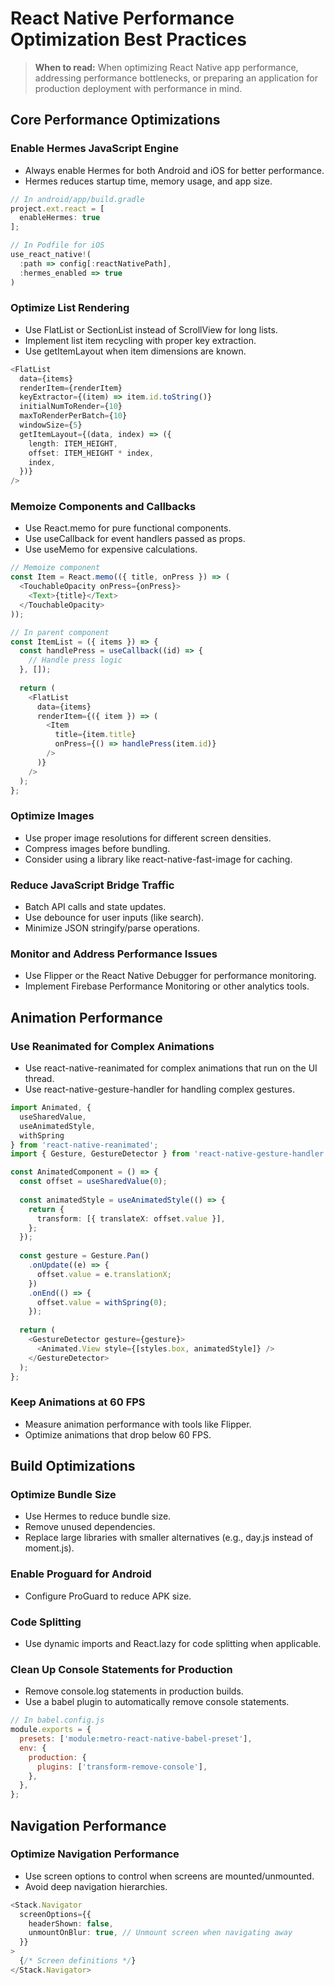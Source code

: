 # React Native Performance Optimization Best Practices

> **When to read:** When optimizing React Native app performance, addressing performance bottlenecks, or preparing an application for production deployment with performance in mind.

## Core Performance Optimizations

### Enable Hermes JavaScript Engine
- Always enable Hermes for both Android and iOS for better performance.
- Hermes reduces startup time, memory usage, and app size.

```javascript
// In android/app/build.gradle
project.ext.react = [
  enableHermes: true
];

// In Podfile for iOS
use_react_native!(
  :path => config[:reactNativePath],
  :hermes_enabled => true
)
```

### Optimize List Rendering
- Use FlatList or SectionList instead of ScrollView for long lists.
- Implement list item recycling with proper key extraction.
- Use getItemLayout when item dimensions are known.

```typescript
<FlatList
  data={items}
  renderItem={renderItem}
  keyExtractor={(item) => item.id.toString()}
  initialNumToRender={10}
  maxToRenderPerBatch={10}
  windowSize={5}
  getItemLayout={(data, index) => ({
    length: ITEM_HEIGHT,
    offset: ITEM_HEIGHT * index,
    index,
  })}
/>
```

### Memoize Components and Callbacks
- Use React.memo for pure functional components.
- Use useCallback for event handlers passed as props.
- Use useMemo for expensive calculations.

```typescript
// Memoize component
const Item = React.memo(({ title, onPress }) => (
  <TouchableOpacity onPress={onPress}>
    <Text>{title}</Text>
  </TouchableOpacity>
));

// In parent component
const ItemList = ({ items }) => {
  const handlePress = useCallback((id) => {
    // Handle press logic
  }, []);
  
  return (
    <FlatList
      data={items}
      renderItem={({ item }) => (
        <Item 
          title={item.title} 
          onPress={() => handlePress(item.id)}
        />
      )}
    />
  );
};
```

### Optimize Images
- Use proper image resolutions for different screen densities.
- Compress images before bundling.
- Consider using a library like react-native-fast-image for caching.

### Reduce JavaScript Bridge Traffic
- Batch API calls and state updates.
- Use debounce for user inputs (like search).
- Minimize JSON stringify/parse operations.

### Monitor and Address Performance Issues
- Use Flipper or the React Native Debugger for performance monitoring.
- Implement Firebase Performance Monitoring or other analytics tools.

## Animation Performance

### Use Reanimated for Complex Animations
- Use react-native-reanimated for complex animations that run on the UI thread.
- Use react-native-gesture-handler for handling complex gestures.

```typescript
import Animated, { 
  useSharedValue, 
  useAnimatedStyle, 
  withSpring 
} from 'react-native-reanimated';
import { Gesture, GestureDetector } from 'react-native-gesture-handler';

const AnimatedComponent = () => {
  const offset = useSharedValue(0);
  
  const animatedStyle = useAnimatedStyle(() => {
    return {
      transform: [{ translateX: offset.value }],
    };
  });
  
  const gesture = Gesture.Pan()
    .onUpdate((e) => {
      offset.value = e.translationX;
    })
    .onEnd(() => {
      offset.value = withSpring(0);
    });
  
  return (
    <GestureDetector gesture={gesture}>
      <Animated.View style={[styles.box, animatedStyle]} />
    </GestureDetector>
  );
};
```

### Keep Animations at 60 FPS
- Measure animation performance with tools like Flipper.
- Optimize animations that drop below 60 FPS.

## Build Optimizations

### Optimize Bundle Size
- Use Hermes to reduce bundle size.
- Remove unused dependencies.
- Replace large libraries with smaller alternatives (e.g., day.js instead of moment.js).

### Enable Proguard for Android
- Configure ProGuard to reduce APK size.

### Code Splitting
- Use dynamic imports and React.lazy for code splitting when applicable.

### Clean Up Console Statements for Production
- Remove console.log statements in production builds.
- Use a babel plugin to automatically remove console statements.

```javascript
// In babel.config.js
module.exports = {
  presets: ['module:metro-react-native-babel-preset'],
  env: {
    production: {
      plugins: ['transform-remove-console'],
    },
  },
};
```

## Navigation Performance

### Optimize Navigation Performance
- Use screen options to control when screens are mounted/unmounted.
- Avoid deep navigation hierarchies.

```typescript
<Stack.Navigator
  screenOptions={{
    headerShown: false,
    unmountOnBlur: true, // Unmount screen when navigating away
  }}
>
  {/* Screen definitions */}
</Stack.Navigator>
``` 